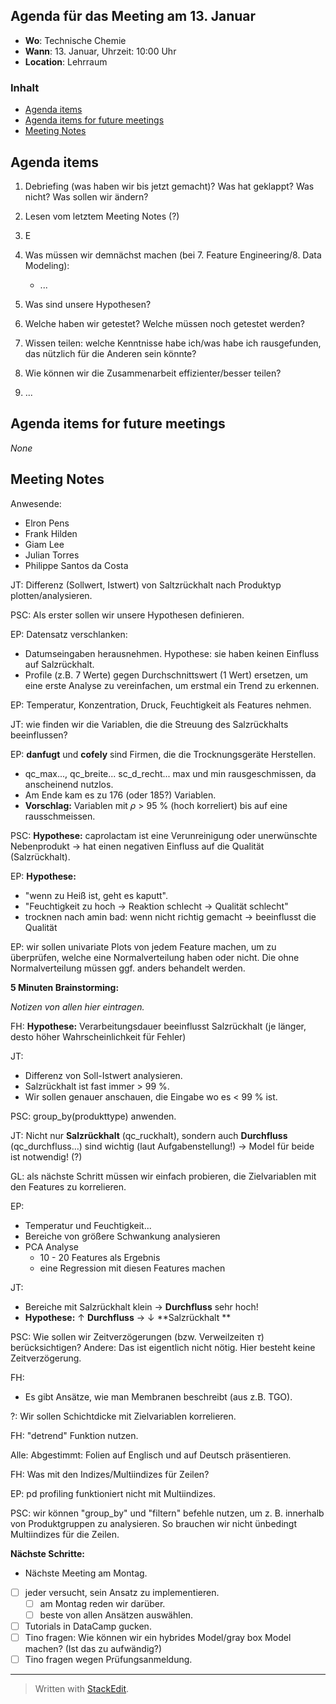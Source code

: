 ## Agenda für das Meeting am 13. Januar
- **Wo**: Technische Chemie
- **Wann**: 13. Januar, Uhrzeit: 10:00 Uhr 
- **Location**: Lehrraum

### Inhalt

* [Agenda items](#agenda-items)
* [Agenda items for future meetings](#agenda-items-for-future-meetings)
* [Meeting Notes](#meeting-notes)

## Agenda items

1. Debriefing (was haben wir bis jetzt gemacht)? Was hat geklappt? Was nicht? Was sollen wir ändern?

2. Lesen vom letztem Meeting Notes (?)

3. E

5. Was müssen wir demnächst machen (bei 7. Feature Engineering/8. Data Modeling): 
	- ...

6. Was sind unsere Hypothesen?
7. Welche haben wir getestet? Welche müssen noch getestet werden?
	
8. Wissen teilen: welche Kenntnisse habe ich/was habe ich rausgefunden, das nützlich für die Anderen sein könnte?

9.  Wie können wir die Zusammenarbeit effizienter/besser teilen?
10. ...

## Agenda items for future meetings

*None*

## Meeting Notes

Anwesende:
- Elron Pens
- Frank Hilden
- Giam Lee
- Julian Torres
- Philippe Santos da Costa

JT: Differenz (Sollwert, Istwert) von Saltzrückhalt nach Produktyp plotten/analysieren.

PSC: Als erster sollen wir unsere Hypothesen definieren.

EP: Datensatz verschlanken:
- Datumseingaben herausnehmen. Hypothese: sie haben keinen Einfluss auf Salzrückhalt.
- Profile (z.B. 7 Werte) gegen Durchschnittswert (1 Wert) ersetzen, um eine erste Analyse zu vereinfachen, um erstmal ein Trend zu erkennen.

EP: Temperatur, Konzentration, Druck, Feuchtigkeit als Features nehmen.

JT: wie finden wir die Variablen, die die Streuung des Salzrückhalts beeinflussen?

EP: **danfugt** und **cofely** sind Firmen, die die Trocknungsgeräte Herstellen.

- qc_max..., qc_breite... sc_d_recht... max und min rausgeschmissen, da anscheinend nutzlos.
- Am Ende kam es zu 176 (oder 185?) Variablen.
- **Vorschlag:** Variablen mit $\rho$ > 95 % (hoch korreliert) bis auf eine rausschmeissen. 

PSC: **Hypothese:** caprolactam ist eine Verunreinigung oder unerwünschte Nebenprodukt -> hat einen negativen Einfluss auf die Qualität (Salzrückhalt).

EP: **Hypothese:** 
- "wenn zu Heiß ist, geht es kaputt".     
- "Feuchtigkeit zu hoch → Reaktion schlecht → Qualität schlecht"
-  trocknen nach amin bad: wenn nicht richtig gemacht → beeinflusst die Qualität

EP: wir sollen univariate Plots von jedem Feature machen, um zu überprüfen, welche eine Normalverteilung haben oder nicht. Die ohne Normalverteilung müssen ggf. anders behandelt werden. 

**5 Minuten Brainstorming:**

*Notizen von allen hier eintragen.*

FH: **Hypothese:** Verarbeitungsdauer beeinflusst Salzrückhalt (je länger, desto höher  Wahrscheinlichkeit für Fehler)

JT: 
- Differenz von Soll-Istwert analysieren. 
- Salzrückhalt ist fast immer > 99 %.
- Wir sollen genauer anschauen, die Eingabe wo es < 99 % ist.

PSC: group_by(produkttype) anwenden.

JT: Nicht nur **Salzrückhalt** (qc_ruckhalt), sondern auch **Durchfluss** (qc_durchfluss…) sind wichtig (laut Aufgabenstellung!) → Model für beide ist notwendig! (?)

GL: als nächste Schritt müssen wir einfach probieren, die Zielvariablen mit den Features zu korrelieren.

EP: 
- Temperatur und Feuchtigkeit...
- Bereiche von größere Schwankung analysieren
- PCA Analyse
	- 10 - 20 Features als Ergebnis
	- eine Regression mit diesen Features machen

JT: 
- Bereiche mit Salzrückhalt klein -> **Durchfluss** sehr hoch!
- **Hypothese:** $\uparrow$ **Durchfluss** -> $\downarrow$ **Salzrückhalt **

PSC: Wie sollen wir Zeitverzögerungen (bzw. Verweilzeiten $\tau$) berücksichtigen?
Andere: Das ist eigentlich nicht nötig. Hier besteht keine Zeitverzögerung.

FH: 
- Es gibt Ansätze, wie man Membranen beschreibt (aus z.B. TGO).

?: Wir sollen Schichtdicke mit Zielvariablen korrelieren.

FH: "detrend" Funktion nutzen. 

Alle: Abgestimmt: Folien auf Englisch und auf Deutsch präsentieren.

FH: Was mit den Indizes/Multiindizes für Zeilen?

EP: pd profiling funktioniert nicht mit Multiindizes.

PSC: wir können "group_by" und "filtern" befehle nutzen, um z. B. innerhalb von Produktgruppen zu analysieren. So brauchen wir nicht ünbedingt Multiindizes für die Zeilen.

**Nächste Schritte:**

- Nächste Meeting am Montag.
- [ ] jeder versucht, sein Ansatz zu implementieren. 
	- [ ] am Montag reden wir darüber.
	- [ ] beste von allen Ansätzen auswählen.
- [ ] Tutorials in DataCamp gucken.
- [ ] Tino fragen: Wie können wir ein hybrides Model/gray box Model machen? (Ist das zu aufwändig?) 
- [ ] Tino fragen wegen Prüfungsanmeldung.

---
> Written with [StackEdit](https://stackedit.io/).
<!--stackedit_data:
eyJoaXN0b3J5IjpbMTIyNTE0NDM3Ml19
-->